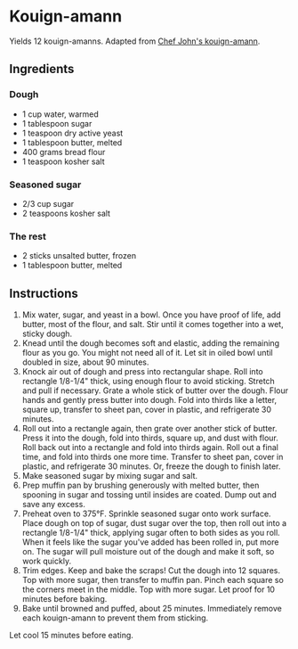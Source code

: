 # Kouign-amann

Yields 12 kouign-amanns. Adapted from [Chef John's kouign-amann](https://foodwishes.blogspot.com/2019/03/kouign-amann-yas-queen.html).

## Ingredients

### Dough

- 1 cup water, warmed
- 1 tablespoon sugar
- 1 teaspoon dry active yeast
- 1 tablespoon butter, melted
- 400 grams bread flour
- 1 teaspoon kosher salt

### Seasoned sugar

- 2/3 cup sugar
- 2 teaspoons kosher salt

### The rest

- 2 sticks unsalted butter, frozen
- 1 tablespoon butter, melted

## Instructions

1. Mix water, sugar, and yeast in a bowl. Once you have proof of life, add butter, most of the flour, and salt. Stir until it comes together into a wet, sticky dough.
2. Knead until the dough becomes soft and elastic, adding the remaining flour as you go. You might not need all of it. Let sit in oiled bowl until doubled in size, about 90 minutes.
3. Knock air out of dough and press into rectangular shape. Roll into rectangle 1/8-1/4" thick, using enough flour to avoid sticking. Stretch and pull if necessary. Grate a whole stick of butter over the dough. Flour hands and gently press butter into dough. Fold into thirds like a letter, square up, transfer to sheet pan, cover in plastic, and refrigerate 30 minutes.
4. Roll out into a rectangle again, then grate over another stick of butter. Press it into the dough, fold into thirds, square up, and dust with flour. Roll back out into a rectangle and fold into thirds again. Roll out a final time, and fold into thirds one more time. Transfer to sheet pan, cover in plastic, and refrigerate 30 minutes. Or, freeze the dough to finish later.
5. Make seasoned sugar by mixing sugar and salt.
6. Prep muffin pan by brushing generously with melted butter, then spooning in sugar and tossing until insides are coated. Dump out and save any excess.
7. Preheat oven to 375°F. Sprinkle seasoned sugar onto work surface. Place dough on top of sugar, dust sugar over the top, then roll out into a rectangle 1/8-1/4" thick, applying sugar often to both sides as you roll. When it feels like the sugar you've added has been rolled in, put more on. The sugar will pull moisture out of the dough and make it soft, so work quickly.
8. Trim edges. Keep and bake the scraps! Cut the dough into 12 squares. Top with more sugar, then transfer to muffin pan. Pinch each square so the corners meet in the middle. Top with more sugar. Let proof for 10 minutes before baking.
9. Bake until browned and puffed, about 25 minutes. Immediately remove each kouign-amann to prevent them from sticking.

Let cool 15 minutes before eating.

